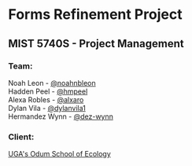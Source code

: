 # Forms Refinement Project
## MIST 5740S - Project Management

### Team:
Noah Leon - [@noahnbleon](https://github.com/noahnbleon)\
Hadden Peel - [@hmpeel](https://github.com/hmpeel)\
Alexa Robles - [@alxaro](https://github.com/alxaro)\
Dylan Vila - [@dylanvila1](https://github.com/dylanvila1)\
Hermandez Wynn - [@dez-wynn](https://github.com/dez-wynn)

### Client:
[UGA's Odum School of Ecology](https://www.ecology.uga.edu/)
